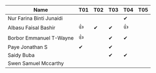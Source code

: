 |Name                              |T01 |T02 |T03 |T04 |T05 |
|----------------------------------|----|----|----|----|----|
|Nur Farina Binti Junaidi          |    |    |    | ✔ |   |
|Albasu Faisal Bashir              | 👍 | ✔ | ✔  | 👍 |   |
|Borbor Emmanuel T-Wayne           | 👍 |    | ✔  | ✔  |   |
|Paye Jonathan S                   | ✔  |    | ✔ |    |   |
|Saidy Buba                        |    |    | ✔ |  ✔ |   |
|Swen Samuel Mccarthy              |    |    |    |    |   |
